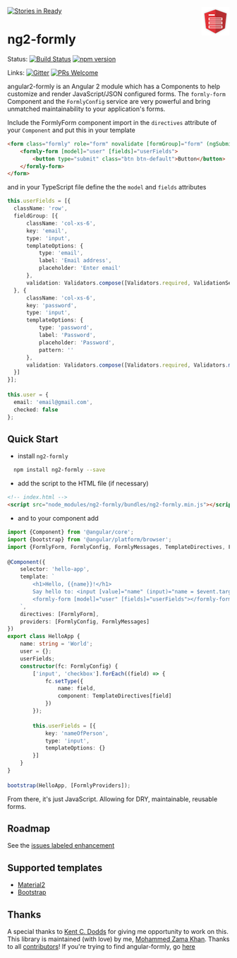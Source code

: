 [![Stories in Ready](https://badge.waffle.io/formly-js/ng2-formly.png?label=ready&title=Ready)](https://waffle.io/formly-js/ng2-formly)
<img src="https://raw.githubusercontent.com/formly-js/angular-formly/master/other/logo/angular-formly-logo-64px.png" alt="angular-formly logo" title="angular-formly" align="right" width="64" height="64" />


# ng2-formly

Status:
[![Build Status](https://travis-ci.org/formly-js/ng2-formly.svg?branch=master)](https://travis-ci.org/formly-js/ng2-formly)
[![npm version](https://badge.fury.io/js/ng2-formly.svg)](https://badge.fury.io/js/ng2-formly)

Links:
[![Gitter](https://badges.gitter.im/formly-js/angular2-formly.svg)](https://gitter.im/formly-js/angular2-formly?utm_source=badge&utm_medium=badge&utm_campaign=pr-badge)
[![PRs Welcome](https://img.shields.io/badge/PRs-welcome-brightgreen.svg?style=flat-square)](http://makeapullrequest.com)


angular2-formly is an Angular 2 module which has a Components to help customize and render JavaScript/JSON configured forms.
The `formly-form` Component and the `FormlyConfig` service are very powerful and bring unmatched maintainability to your
application's forms.

Include the FormlyForm component import in the `directives` attribute of your `Component` and put this in your template
```html
<form class="formly" role="form" novalidate [formGroup]="form" (ngSubmit)="submit(user)">
    <formly-form [model]="user" [fields]="userFields">
        <button type="submit" class="btn btn-default">Button</button>
    </formly-form>
</form>
```

and in your TypeScript file define the the `model` and `fields` attributes
```ts
this.userFields = [{
  className: 'row',
  fieldGroup: [{
      className: 'col-xs-6',
      key: 'email',
      type: 'input',
      templateOptions: {
          type: 'email',
          label: 'Email address',
          placeholder: 'Enter email'
      },
      validation: Validators.compose([Validators.required, ValidationService.emailValidator])
  }, {
      className: 'col-xs-6',
      key: 'password',
      type: 'input',
      templateOptions: {
          type: 'password',
          label: 'Password',
          placeholder: 'Password',
          pattern: ''
      },
      validation: Validators.compose([Validators.required, Validators.maxLength(10), Validators.minLength(2)])
  }]
}];

this.user = {
  email: 'email@gmail.com',
  checked: false
};

```

## Quick Start
- install `ng2-formly`

```bash
  npm install ng2-formly --save
```
- add the script to the HTML file (if necessary)
```html
<!-- index.html -->
<script src="node_modules/ng2-formly/bundles/ng2-formly.min.js"></script>

```

- and to your component add

```ts
import {Component} from '@angular/core';
import {bootstrap} from '@angular/platform/browser';
import {FormlyForm, FormlyConfig, FormlyMessages, TemplateDirectives, FormlyProviders} from 'ng2-formly'

@Component({
    selector: 'hello-app',
    template: `
        <h1>Hello, {{name}}!</h1>
        Say hello to: <input [value]="name" (input)="name = $event.target.value">
        <formly-form [model]="user" [fields]="userFields"></formly-form>
    `,
    directives: [FormlyForm],
    providers: [FormlyConfig, FormlyMessages]
})
export class HelloApp {
    name: string = 'World';
    user = {};
    userFields;
    constructor(fc: FormlyConfig) {
        ['input', 'checkbox'].forEach((field) => {
            fc.setType({
                name: field,
                component: TemplateDirectives[field]
            })
        });

        this.userFields = [{
            key: 'nameOfPerson',
            type: 'input',
            templateOptions: {}
        }]
    }
}

bootstrap(HelloApp, [FormlyProviders]);
```
From there, it's just JavaScript. Allowing for DRY, maintainable, reusable forms.

## Roadmap

See the [issues labeled enhancement](https://github.com/formly-js/angular2-formly/labels/enhancement)

## Supported templates

 - [Material2](https://github.com/formly-js/ng2-formly-template-material)
 - [Bootstrap](https://github.com/formly-js/ng2-formly-templates-bootstrap)


## Thanks

A special thanks to [Kent C. Dodds](https://twitter.com/kentcdodds) for giving me opportunity to work on this.
This library is maintained (with love) by me, [Mohammed Zama Khan](https://twitter.com/mohamedzamakhan).
Thanks to all [contributors](https://github.com/formly-js/angular2-formly/graphs/contributors)!
If you're trying to find angular-formly, go [here](https://github.com/formly-js/angular-formly)
